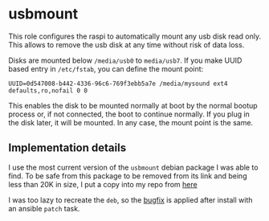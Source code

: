 # usbmount

This role configures the raspi to automatically mount any usb disk read only. This allows to remove the usb disk at any time without risk of data loss. 

Disks are mounted below `/media/usb0` to `media/usb7`. If you make UUID based entry in `/etc/fstab`, you can define the mount point:

```
UUID=0d547008-b442-4336-96c6-769f3ebb5a7e /media/mysound ext4 defaults,ro,nofail 0 0
```

This enables the disk to be mounted normally at boot by the normal bootup process or, if not connected, the boot to continue normally. If you plug in the disk later, it will be mounted. In any case, the mount point is the same.

## Implementation details

I use the most current version of the `usbmount` debian package I was able to find. To be safe from this package to be removed from its link and being less than 20K in size, I put a copy into my repo from [here](https://github.com/nicokaiser/usbmount/releases/download/0.0.24/usbmount_0.0.24_all.deb)

I was too lazy to recreate the `deb`, so the [bugfix](https://github.com/nicokaiser/usbmount/pull/1) is applied after install with an ansible `patch` task.
